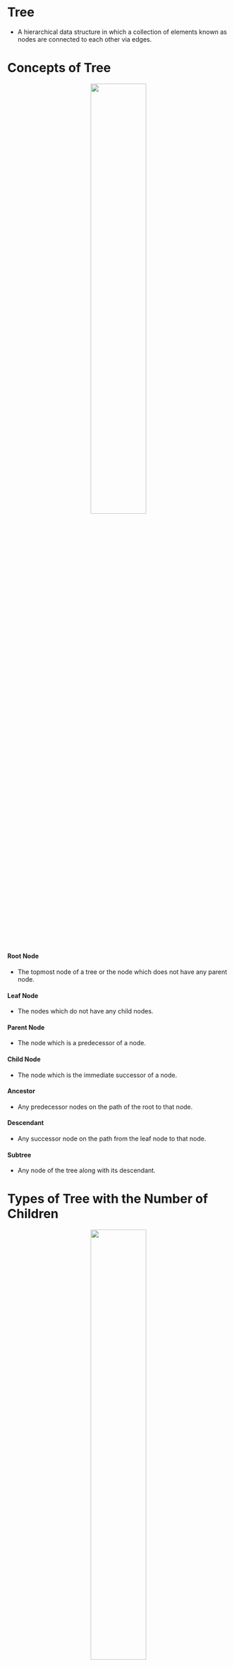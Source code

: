 # Tree
- A hierarchical data structure in which a collection of elements known as nodes are connected to each other via edges.

# Concepts of Tree
<div align="center">
  <img src="https://github.com/TIBBOH17/CS/assets/121493257/ca52a34e-4b5e-48e6-9716-99bec4b75709" width="50%", alt="">
</div>

#### Root Node
- The topmost node of a tree or the node which does not have any parent node.

#### Leaf Node
- The nodes which do not have any child nodes.

#### Parent Node
- The node which is a predecessor of a node.

#### Child Node
- The node which is the immediate successor of a node.

#### Ancestor
- Any predecessor nodes on the path of the root to that node.

#### Descendant
- Any successor node on the path from the leaf node to that node.

#### Subtree
- Any node of the tree along with its descendant.

# Types of Tree with the Number of Children

<div align="center">
  <img src="https://github.com/TIBBOH17/CS/assets/121493257/d53ee658-dfd3-41a7-a20d-e38c93221000" width="50%", alt="">
</div>

#### Binary Tree
- Each node can have a maximum of two children linked to it.

#### Tenary Tree
- Each node has at most three child nodes.

#### N-ary Tree (Generic Tree)
- Each node is a data structure that consists of records and a list of references to its children.
 
# Types of Tree with the Nodes' Values
#### Binary Search Tree
- Shares similarities with a binary tree.
- The value of the left child in a binary search tree is always smaller than that of the parent node, and the value of the right child is larger than that of the parent node.
 
<div align="center">
    <img src="https://scaler.com/topics/images/the-binary-search-tree.webp", width="50%", alt="">
</div>

#### AVL Tree
- A self-balancing binary search tree.
- The balancing factor values vary between -1, 0, and 1.
    - If the right subtree is one level higher than the left subtree of a node, then the balancing factor value of that node is -1.
    - If both, the left and right subtrees are at the same level, the balancing factor value is given as 0.
    - If the left subtree is one level higher than the right subtree then the balancing factor is 1.

<div align="center">
    <img src="https://scaler.com/topics/images/the-avl-tree.webp", width="50%", alt="">
</div>
